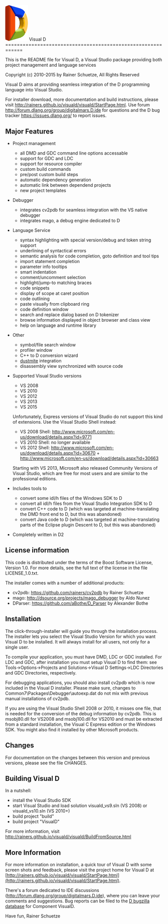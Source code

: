 <img src="/doc/images/vd_logo.png?format=raw" width="72">
Visual D
============================================================

This is the README file for Visual D, a 
Visual Studio package providing both project management and language services

Copyright (c) 2010-2015 by Rainer Schuetze, All Rights Reserved

Visual D aims at providing seamless integration of the D programming language
into Visual Studio. 

For installer download, more documentation and build instructions, please visit http://rainers.github.io/visuald/visuald/StartPage.html.
Use forum http://forum.dlang.org/group/digitalmars.D.ide for questions and the D bug tracker https://issues.dlang.org/ to report issues.


Major Features
---------------
* Project management
  - all DMD and GDC command line options accessable
  - support for GDC and LDC
  - support for resource compiler
  - custom build commands
  - pre/post custom build steps
  - automatic dependency generation
  - automatic link between dependend projects
  - new project templates

* Debugger
  - integrates cv2pdb for seamless integration with the VS native debugger 
  - integrates mago, a debug engine dedicated to D

* Language Service
  - syntax highlighting with special version/debug and token string support
  - underlining of syntactical errors 
  - semantic analysis for code completion, goto definition and tool tips
  - import statement completion
  - parameter info tooltips 
  - smart indentation
  - comment/uncomment selection 
  - highlight/jump-to matching braces
  - code snippets
  - display of scope at caret position
  - code outlining
  - paste visually from clipboard ring
  - code definition window
  - search and replace dialog based on D tokenizer
  - browse information displayed in object browser and class view 
  - help on language and runtime library

* Other
  - symbol/file search window
  - profiler window 
  - C++ to D conversion wizard 
  - [dustmite](https://github.com/CyberShadow/DustMite) integration
  - disassembly view synchronized with source code
  
* Supported Visual Studio versions
  - VS 2008
  - VS 2010
  - VS 2012
  - VS 2013
  - VS 2015
  
  Unfortunately, Express versions of Visual Studio do not support this 
  kind of extensions. Use the Visual Studio Shell instead:
  - VS 2008 Shell: http://www.microsoft.com/en-us/download/details.aspx?id=9771
  - VS 2010 Shell: no longer available
  - VS 2012 Shell: http://www.microsoft.com/en-us/download/details.aspx?id=30670
                 + http://www.microsoft.com/en-us/download/details.aspx?id=30663
  
  Starting with VS 2013, Microsoft also released Community Versions of
  Visual Studio, which are free for most users and are similar to the
  professional editions.
  
* Includes tools to
  - convert some idl/h files of the Windows SDK to D
  - convert all idl/h files from the Visual Studio Integration SDK to D
  - convert C++ code to D (which was targeted at machine-translating
    the DMD front end to D, but this was abandoned)
  - convert Java code to D (which was targeted at machine-translating
    parts of the Eclipse plugin Descent to D, but this was abandoned)
  
* Completely written in D2

License information
-------------------

This code is distributed under the terms of the Boost Software License, Version 1.0.
For more details, see the full text of the license in the file LICENSE_1.0.txt.

The installer comes with a number of additional products:
- cv2pdb: https://github.com/rainers/cv2pdb by Rainer Schuetze
- mago: http://dsource.org/projects/mago_debugger by Aldo Nunez
- DParser: https://github.com/aBothe/D_Parser by Alexander Bothe

Installation
------------

The click-through-installer will guide you through the installation process. 
The installer lets you select the Visual Studio Version for which you want 
Visual D to be installed. It will always install for all users, not only for 
a single user.

To compile your application, you must have DMD, LDC or GDC installed.
For LDC and GDC, after installation you must setup Visual D to find them: see
Tools->Options->Projects and Solutions->Visual D Settings->LDC Directories
and GDC Directories, respectively.

For debugging applications, you should also install cv2pdb which is now 
included in the Visual D installer. Please make sure, changes to 
Common7\Packages\Debugger\autoexp.dat do not mix with previous manual 
installations of cv2pdb. 

If you are using the Visual Studio Shell 2008 or 2010, it misses one file,
that is needed for the conversion of the debug information by cv2pdb. This 
is msobj80.dll for VS2008 and msobj100.dll for VS2010 and must be extracted 
from a standard installation, the Visual C Express edition or the Windows SDK.
You might also find it installed by other Microsoft products. 

Changes
-------
For documentation on the changes between this version and
previous versions, please see the file CHANGES.

Building Visual D
-----------------
In a nutshell:

- install the Visual Studio SDK
- start Visual Studio and load solution visuald_vs9.sln (VS 2008) or
  visuald_vs10.sln (VS 2010+)
- build project "build"
- build project "VisualD"

For more information, visit
http://rainers.github.io/visuald/visuald/BuildFromSource.html

More Information
----------------
For more information on installation, a quick tour of Visual D with some
screen shots and feedback, please visit the project home for Visual D at 
[http://rainers.github.io/visuald/visuald/StartPage.html](http://rainers.github.io/visuald/visuald/StartPage.html).

There's a forum dedicated to IDE discussions (http://forum.dlang.org/group/digitalmars.D.ide), where you can leave your comments and suggestions.
Bug reports can be filed to the [D bugzilla database](https://issues.dlang.org/enter_bug.cgi?product=D) 
for Component VisualD.

Have fun,
Rainer Schuetze
